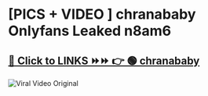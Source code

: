 
 # [PICS + VIDEO ] chranababy Onlyfans Leaked n8am6

## <h2><a href="https://clipsfans.com/chranababy&ref=git">🔗 Click to LINKS ⏩⏩ 👉 🟢 chranababy </a></h2>

<a href="https://clipsfans.com/chranababy&ref=git" rel="nofollow" data-target="animated-image.originalLink"><img src="https://i.ibb.co.com/xMMVF88/686577567.gif" alt="Viral Video Original" style="max-width: 100%; display: inline-block;" data-target="animated-image.originalImage"></a>

